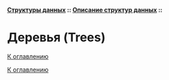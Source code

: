 **[Структуры данных](../../README.md#data-structures) :: [Описание структур данных](../../README.md#data-structures-descriptions) ::**
# Деревья (Trees)

<!--

-->

[К оглавлению](../../README.md#data-structures-descriptions)



[К оглавлению](../../README.md#data-structures-descriptions)
